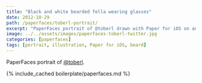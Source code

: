 ```yaml
---
title: "Black and white bearded fella wearing glasses"
date: 2012-10-29
path: /paperfaces/toberl-portrait/
excerpt: "PaperFaces portrait of @toberl drawn with Paper for iOS on an iPad."
image: ../../assets/images/paperfaces-toberl-twitter.jpg
categories: [paperfaces]
tags: [portrait, illustration, Paper for iOS, beard]
---
```


PaperFaces portrait of [@toberl](https://twitter.com/toberl).

{% include_cached boilerplate/paperfaces.md %}
